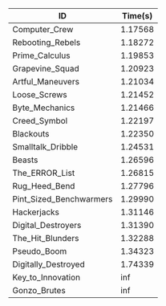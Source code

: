 |ID|Time(s)|
|-|-|
|Computer_Crew|1.17568|
|Rebooting_Rebels|1.18272|
|Prime_Calculus|1.19853|
|Grapevine_Squad|1.20923|
|Artful_Maneuvers|1.21034|
|Loose_Screws|1.21452|
|Byte_Mechanics|1.21466|
|Creed_Symbol|1.22197|
|Blackouts|1.22350|
|Smalltalk_Dribble|1.24531|
|Beasts|1.26596|
|The_ERROR_List|1.26815|
|Rug_Heed_Bend|1.27796|
|Pint_Sized_Benchwarmers|1.29990|
|Hackerjacks|1.31146|
|Digital_Destroyers|1.31390|
|The_Hit_Blunders|1.32288|
|Pseudo_Boom|1.34323|
|Digitally_Destroyed|1.74339|
|Key_to_Innovation|inf|
|Gonzo_Brutes|inf|
